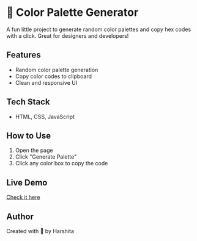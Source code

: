 # 🎨 Color Palette Generator

A fun little project to generate random color palettes and copy hex codes with a click. Great for designers and developers!

## Features
- Random color palette generation
- Copy color codes to clipboard
- Clean and responsive UI

## Tech Stack
- HTML, CSS, JavaScript

## How to Use
1. Open the page
2. Click "Generate Palette"
3. Click any color box to copy the code

## Live Demo
[Check it here]( https://chavva-harshita.github.io/Color-Palette-Generator/)

## Author
Created with 💖 by Harshita
